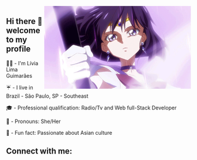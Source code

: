 <img align="right" width="400px" src="https://github.com/liviaguimaraes92/liviaguimaraes92/blob/main/sailor3.gif">

## Hi there :space_invader: welcome to my profile                                                      

:fairy_woman: - I'm Lívia Lima Guimarães<p>
:umbrella: - I live in Brazil - São Paulo, SP - Southeast<p>
🎓 - Professional qualification: Radio/Tv and Web full-Stack Developer<p>
🥀 - Pronouns: She/Her<p>
:sushi: - Fun fact: Passionate about Asian culture<p>


## Connect with me:


